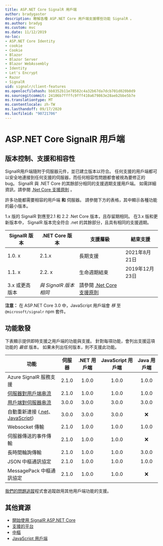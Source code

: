 ```yaml
---
title: ASP.NET Core SignalR 用戶端
author: bradygaster
description: 瞭解各種 ASP.NET Core 用戶端支援哪些功能 SignalR 。
ms.author: bradyg
ms.custom: mvc
ms.date: 11/12/2019
no-loc:
- ASP.NET Core Identity
- cookie
- Cookie
- Blazor
- Blazor Server
- Blazor WebAssembly
- Identity
- Let's Encrypt
- Razor
- SignalR
uid: signalr/client-features
ms.openlocfilehash: bb8352b11e78582c4a32b67da7dcb701d020b0d9
ms.sourcegitcommit: 24106b7ffffc9fff410a679863e28aeb2bbe5b7e
ms.translationtype: MT
ms.contentlocale: zh-TW
ms.lasthandoff: 09/17/2020
ms.locfileid: "90721706"
---
```

# <a name="aspnet-core-no-locsignalr-clients"></a>ASP.NET Core SignalR 用戶端

## <a name="versioning-support-and-compatibility"></a>版本控制、支援和相容性

SignalR用戶端隨附于伺服器元件，並已建立版本以符合。 任何支援的用戶端都可以安全地連接到任何支援的伺服器，而任何相容性問題都會被視為要修正的 bug。 SignalR 與 .NET Core 的其餘部分相同的支援週期支援用戶端。 如需詳細資訊，請參閱 [.Net Core 支援原則](https://dotnet.microsoft.com/platform/support/policy/dotnet-core) 。

許多功能都需要相容的用戶端 **和** 伺服器。 請參閱下方的表格，其中顯示各種功能的最小版本。

1.x 版的 SignalR 對應至2.1 和 2.2 .Net Core 版本，且存留期相同。 在3.x 版和更新版本中， SignalR 版本完全符合 .net 的其餘部分，且具有相同的支援週期。

| SignalR 版本 | .NET Core 版本 | 支援層級 | 結束支援 |
| - | - | - | - |
| 1.0. x | 2.1.x | 長期支援 | 2021年8月21日 |
| 1.1. x | 2.2. x | 生命週期結束 | 2019年12月23日 |
| 3.x 或更高版本 | *與 SignalR 版本相同* | 請參閱 [.Net Core 支援原則](https://dotnet.microsoft.com/platform/support/policy/dotnet-core) |

**注意：** 在 ASP.NET Core 3.0 中，JavaScript 用戶端會 *移* 至 `@microsoft/signalr` npm 套件。

## <a name="feature-distribution"></a>功能散發

下表顯示提供即時支援之用戶端的功能與支援。 針對每項功能，會列出支援這項功能的 *最低* 版本。 如果未列出任何版本，則不支援此功能。

| 功能 | 伺服器 | .NET 用戶端 | JavaScript 用戶端 | Java 用戶端 |
| ---- | :-: | :-: | :-: | :-: |
| Azure SignalR 服務支援 |2.1.0|1.0.0|1.0.0|1.0.0|
| [伺服器對用戶端串流](xref:signalr/streaming)          |2.1.0|1.0.0|1.0.0|1.0.0|
| [用戶端對伺服器串流](xref:signalr/streaming)          |3.0.0|3.0.0|3.0.0|3.0.0|
| 自動重新連接 ([.net](./dotnet-client.md?tabs=visual-studio&view=aspnetcore-3.0#handle-lost-connection)、 [JavaScript](./javascript-client.md?view=aspnetcore-3.0#reconnect-clients))           |3.0.0|3.0.0|3.0.0|❌|
| Websocket 傳輸 |2.1.0|1.0.0|1.0.0|1.0.0|
| 伺服器傳送的事件傳輸 |2.1.0|1.0.0|1.0.0|❌|
| 長時間輪詢傳輸 |2.1.0|1.0.0|1.0.0|3.0.0|
| JSON 中樞通訊協定 |2.1.0|1.0.0|1.0.0|1.0.0|
| MessagePack 中樞通訊協定 |2.1.0|1.0.0|1.0.0|❌|

[我們的問題追蹤](https://github.com/dotnet/AspNetCore/issues)程式會追蹤啟用其他用戶端功能的支援。

## <a name="additional-resources"></a>其他資源

* [開始使用 SignalR ASP.NET Core](xref:tutorials/signalr)
* [支援的平台](xref:signalr/supported-platforms)
* [中樞](xref:signalr/hubs)
* [JavaScript 用戶端](xref:signalr/javascript-client)